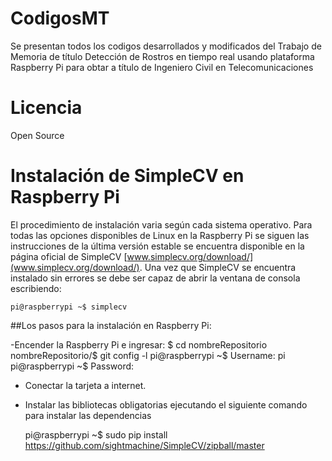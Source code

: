 # CodigosMT
Se presentan todos los codigos desarrollados y modificados del Trabajo de Memoria de título Detección de Rostros en tiempo real usando plataforma Raspberry Pi para obtar a título de Ingeniero Civil en Telecomunicaciones

Licencia
========
Open Source


Instalación de SimpleCV en Raspberry Pi
=======================================

El procedimiento de instalación varia según cada sistema operativo. Para todas las opciones disponibles de Linux en la Raspberry Pi 
se siguen las instrucciones de la última versión estable se encuentra disponible en la página oficial de SimpleCV 
[www.simplecv.org/download/](www.simplecv.org/download/). 
Una vez que SimpleCV se encuentra instalado sin errores se debe ser capaz de abrir la ventana de consola escribiendo:

    pi@raspberrypi ~$ simplecv
 
##Los pasos para la instalación en Raspberry Pi:

-Encender la Raspberry Pi e ingresar:
    $ cd nombreRepositorio
    nombreRepositorio/$ git config -l
    pi@raspberrypi ~$ Username: pi
    pi@raspberrypi ~$ Password:
   
- Conectar la tarjeta a internet.
- Instalar las bibliotecas obligatorias ejecutando el siguiente comando para instalar las dependencias

    pi@raspberrypi ~$ sudo pip install https://github.com/sightmachine/SimpleCV/zipball/master
    
    
 
